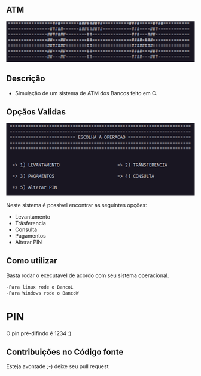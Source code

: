 ## ATM ##
![](./images/iconATM.png)

## Descrição ##
 - Simulação de um sistema de ATM dos Bancos feito em C.

## Opçãos Validas ##
![](./images/options.png)

Neste sistema é possivel encontrar as seguintes opções:

 - Levantamento
 - Trâsferencia
 - Consulta
 - Pagamentos
 - Alterar PIN


## Como utilizar ##

Basta rodar o executavel de acordo com seu sistema operacional.

    -Para linux rode o BancoL
    -Para Windows rode o BancoW

# PIN
 O pin pré-difindo é 1234 :)

## Contribuições no Código fonte ##
Esteja avontade ;-) deixe seu pull request